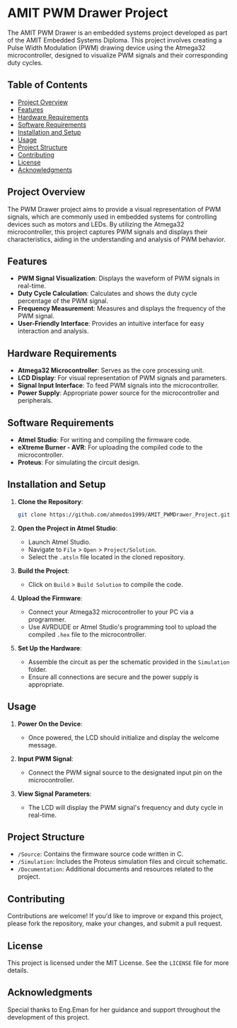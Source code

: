 
# AMIT PWM Drawer Project

The AMIT PWM Drawer is an embedded systems project developed as part of the AMIT Embedded Systems Diploma. 
This project involves creating a Pulse Width Modulation (PWM) drawing device using the Atmega32 microcontroller, designed to visualize PWM signals and their corresponding duty cycles.

## Table of Contents

- [Project Overview](#project-overview)
- [Features](#features)
- [Hardware Requirements](#hardware-requirements)
- [Software Requirements](#software-requirements)
- [Installation and Setup](#installation-and-setup)
- [Usage](#usage)
- [Project Structure](#project-structure)
- [Contributing](#contributing)
- [License](#license)
- [Acknowledgments](#acknowledgments)

## Project Overview

The PWM Drawer project aims to provide a visual representation of PWM signals, which are commonly used in embedded systems for controlling devices such as motors and LEDs.
By utilizing the Atmega32 microcontroller, this project captures PWM signals and displays their characteristics, aiding in the understanding and analysis of PWM behavior.

## Features

- **PWM Signal Visualization**: Displays the waveform of PWM signals in real-time.
- **Duty Cycle Calculation**: Calculates and shows the duty cycle percentage of the PWM signal.
- **Frequency Measurement**: Measures and displays the frequency of the PWM signal.
- **User-Friendly Interface**: Provides an intuitive interface for easy interaction and analysis.

## Hardware Requirements

- **Atmega32 Microcontroller**: Serves as the core processing unit.
- **LCD Display**: For visual representation of PWM signals and parameters.
- **Signal Input Interface**: To feed PWM signals into the microcontroller.
- **Power Supply**: Appropriate power source for the microcontroller and peripherals.

## Software Requirements

- **Atmel Studio**: For writing and compiling the firmware code.
- **eXtreme Burner - AVR**: For uploading the compiled code to the microcontroller.
- **Proteus**: For simulating the circuit design.

## Installation and Setup

1. **Clone the Repository**:
   ```bash
   git clone https://github.com/ahmedos1999/AMIT_PWMDrawer_Project.git
   ```

2. **Open the Project in Atmel Studio**:
   - Launch Atmel Studio.
   - Navigate to `File` > `Open` > `Project/Solution`.
   - Select the `.atsln` file located in the cloned repository.

3. **Build the Project**:
   - Click on `Build` > `Build Solution` to compile the code.

4. **Upload the Firmware**:
   - Connect your Atmega32 microcontroller to your PC via a programmer.
   - Use AVRDUDE or Atmel Studio's programming tool to upload the compiled `.hex` file to the microcontroller.

5. **Set Up the Hardware**:
   - Assemble the circuit as per the schematic provided in the `Simulation` folder.
   - Ensure all connections are secure and the power supply is appropriate.

## Usage

1. **Power On the Device**:
   - Once powered, the LCD should initialize and display the welcome message.

2. **Input PWM Signal**:
   - Connect the PWM signal source to the designated input pin on the microcontroller.

3. **View Signal Parameters**:
   - The LCD will display the PWM signal's frequency and duty cycle in real-time.

## Project Structure

- `/Source`: Contains the firmware source code written in C.
- `/Simulation`: Includes the Proteus simulation files and circuit schematic.
- `/Documentation`: Additional documents and resources related to the project.

## Contributing

Contributions are welcome! If you'd like to improve or expand this project, please fork the repository, make your changes, and submit a pull request.

## License

This project is licensed under the MIT License. See the `LICENSE` file for more details.

## Acknowledgments

Special thanks to Eng.Eman for her guidance and support throughout the development of this project.
